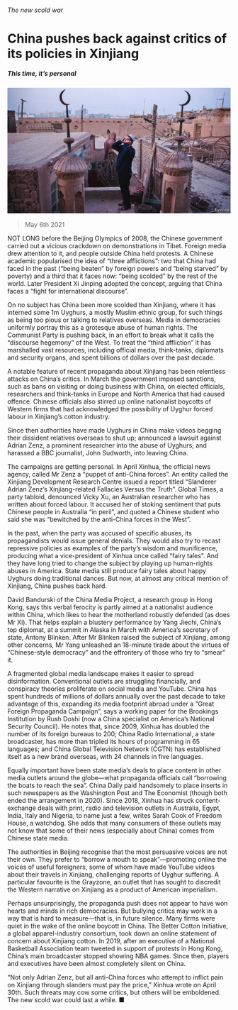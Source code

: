 ###### The new scold war

# China pushes back against critics of its policies in Xinjiang 

##### This time, it’s personal 

![image](images/20210508_CNP001_0.jpg) 

> May 6th 2021 

NOT LONG before the Beijing Olympics of 2008, the Chinese government carried out a vicious crackdown on demonstrations in Tibet. Foreign media drew attention to it, and people outside China held protests. A Chinese academic popularised the idea of “three afflictions”: two that China had faced in the past (“being beaten” by foreign powers and “being starved” by poverty) and a third that it faces now: “being scolded” by the rest of the world. Later President Xi Jinping adopted the concept, arguing that China faces a “fight for international discourse”.

On no subject has China been more scolded than Xinjiang, where it has interned some 1m Uyghurs, a mostly Muslim ethnic group, for such things as being too pious or talking to relatives overseas. Media in democracies uniformly portray this as a grotesque abuse of human rights. The Communist Party is pushing back, in an effort to break what it calls the “discourse hegemony” of the West. To treat the “third affliction” it has marshalled vast resources, including official media, think-tanks, diplomats and security organs, and spent billions of dollars over the past decade.


A notable feature of recent propaganda about Xinjiang has been relentless attacks on China’s critics. In March the government imposed sanctions, such as bans on visiting or doing business with China, on elected officials, researchers and think-tanks in Europe and North America that had caused offence. Chinese officials also stirred up online nationalist boycotts of Western firms that had acknowledged the possibility of Uyghur forced labour in Xinjiang’s cotton industry.

Since then authorities have made Uyghurs in China make videos begging their dissident relatives overseas to shut up; announced a lawsuit against Adrian Zenz, a prominent researcher into the abuse of Uyghurs; and harassed a BBC journalist, John Sudworth, into leaving China.

The campaigns are getting personal. In April Xinhua, the official news agency, called Mr Zenz a “puppet of anti-China forces”. An entity called the Xinjiang Development Research Centre issued a report titled “Slanderer Adrian Zenz’s Xinjiang-related Fallacies Versus the Truth”. Global Times, a party tabloid, denounced Vicky Xu, an Australian researcher who has written about forced labour. It accused her of stoking sentiment that puts Chinese people in Australia “in peril”, and quoted a Chinese student who said she was “bewitched by the anti-China forces in the West”.

In the past, when the party was accused of specific abuses, its propagandists would issue general denials. They would also try to recast repressive policies as examples of the party’s wisdom and munificence, producing what a vice-president of Xinhua once called “fairy tales”. And they have long tried to change the subject by playing up human-rights abuses in America. State media still produce fairy tales about happy Uyghurs doing traditional dances. But now, at almost any critical mention of Xinjiang, China pushes back hard.

David Bandurski of the China Media Project, a research group in Hong Kong, says this verbal ferocity is partly aimed at a nationalist audience within China, which likes to hear the motherland robustly defended (as does Mr Xi). That helps explain a blustery performance by Yang Jiechi, China’s top diplomat, at a summit in Alaska in March with America’s secretary of state, Antony Blinken. After Mr Blinken raised the subject of Xinjiang, among other concerns, Mr Yang unleashed an 18-minute tirade about the virtues of “Chinese-style democracy” and the effrontery of those who try to “smear” it.

A fragmented global media landscape makes it easier to spread disinformation. Conventional outlets are struggling financially, and conspiracy theories proliferate on social media and YouTube. China has spent hundreds of millions of dollars annually over the past decade to take advantage of this, expanding its media footprint abroad under a “Great Foreign Propaganda Campaign”, says a working paper for the Brookings Institution by Rush Doshi (now a China specialist on America’s National Security Council). He notes that, since 2009, Xinhua has doubled the number of its foreign bureaus to 200; China Radio International, a state broadcaster, has more than tripled its hours of programming in 65 languages; and China Global Television Network (CGTN) has established itself as a new brand overseas, with 24 channels in five languages.

Equally important have been state media’s deals to place content in other media outlets around the globe—what propaganda officials call “borrowing the boats to reach the sea”. China Daily paid handsomely to place inserts in such newspapers as the Washington Post and The Economist (though both ended the arrangement in 2020). Since 2018, Xinhua has struck content-exchange deals with print, radio and television outlets in Australia, Egypt, India, Italy and Nigeria, to name just a few, writes Sarah Cook of Freedom House, a watchdog. She adds that many consumers of these outlets may not know that some of their news (especially about China) comes from Chinese state media.

The authorities in Beijing recognise that the most persuasive voices are not their own. They prefer to “borrow a mouth to speak”—promoting online the voices of useful foreigners, some of whom have made YouTube videos about their travels in Xinjiang, challenging reports of Uyghur suffering. A particular favourite is the Grayzone, an outlet that has sought to discredit the Western narrative on Xinjiang as a product of American imperialism.

Perhaps unsurprisingly, the propaganda push does not appear to have won hearts and minds in rich democracies. But bullying critics may work in a way that is hard to measure—that is, in future silence. Many firms were quiet in the wake of the online boycott in China. The Better Cotton Initiative, a global apparel-industry consortium, took down an online statement of concern about Xinjiang cotton. In 2019, after an executive of a National Basketball Association team tweeted in support of protests in Hong Kong, China’s main broadcaster stopped showing NBA games. Since then, players and executives have been almost completely silent on China.

“Not only Adrian Zenz, but all anti-China forces who attempt to inflict pain on Xinjiang through slanders must pay the price,” Xinhua wrote on April 30th. Such threats may cow some critics, but others will be emboldened. The new scold war could last a while. ■

